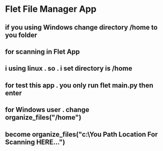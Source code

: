 # Flet File Manager App

## if you using Windows change directory /home to you folder
## for scanning in Flet App

## i using linux . so . i set directory is /home

## for test this app . you only run flet main.py then enter 


## for Windows user . change organize_files("/home") 
## become organize_files("c:\\You Path Location For Scanning HERE...")
